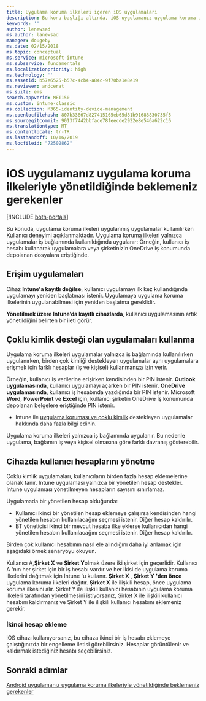 ```yaml
---
title: Uygulama koruma ilkeleri içeren iOS uygulamaları
description: Bu konu başlığı altında, iOS uygulamanız uygulama koruma ilkeleriyle yönetildiğinde neler bekleyebileceğiniz açıklanır.
keywords: ''
author: lenewsad
ms.author: lanewsad
manager: dougeby
ms.date: 02/15/2018
ms.topic: conceptual
ms.service: microsoft-intune
ms.subservice: fundamentals
ms.localizationpriority: high
ms.technology: ''
ms.assetid: b57e6525-b57c-4cb4-a84c-9f70ba1e8e19
ms.reviewer: andcerat
ms.suite: ems
search.appverid: MET150
ms.custom: intune-classic
ms.collection: M365-identity-device-management
ms.openlocfilehash: 807b33867d827415165eb65d81b91683830735f5
ms.sourcegitcommit: 9013f7442bbface78feecde2922e8e546a622c16
ms.translationtype: MT
ms.contentlocale: tr-TR
ms.lasthandoff: 10/16/2019
ms.locfileid: "72502862"
---
```

# <a name="what-to-expect-when-your-ios-app-is-managed-by-app-protection-policies"></a>iOS uygulamanız uygulama koruma ilkeleriyle yönetildiğinde beklemeniz gerekenler

[!INCLUDE [both-portals](../../intune-classic/includes/note-for-both-portals.md)]

 Bu konuda, uygulama koruma ilkeleri uygulanmış uygulamalar kullanılırken Kullanıcı deneyimi açıklanmaktadır. Uygulama koruma ilkeleri yalnızca uygulamalar iş bağlamında kullanıldığında uygulanır: Örneğin, kullanıcı iş hesabı kullanarak uygulamalara veya şirketinizin OneDrive iş konumunda depolanan dosyalara eriştiğinde.

## <a name="access-apps"></a>Erişim uygulamaları

Cihaz **Intune'a kayıtlı değilse**, kullanıcı uygulamayı ilk kez kullandığında uygulamayı yeniden başlatması istenir. Uygulamaya uygulama koruma ilkelerinin uygulanabilmesi için yeniden başlatma gereklidir.

<!--- The following screenshot from the Skype app illustrates this restart request: --->


<!---  ![Screenshot of the iOS device showing PIN prompt](./media/end-user-mam-apps-ios/iOS_AppPINPrompt.png) --->

**Yönetilmek üzere Intune’da kayıtlı cihazlarda**, kullanıcı uygulamasının artık yönetildiğini belirten bir ileti görür.

## <a name="use-apps-with-multi-identity-support"></a>Çoklu kimlik desteği olan uygulamaları kullanma

Uygulama koruma ilkeleri uygulamalar yalnızca iş bağlamında kullanılırken uygulanırken, birden çok kimliği destekleyen uygulamalar aynı uygulamalara erişmek için farklı hesaplar (iş ve kişisel) kullanmanıza izin verir.  

Örneğin, kullanıcı iş verilerine erişirken kendisinden bir PIN istenir. **Outlook uygulamasında**, kullanıcı uygulamayı açarken bir PIN istenir. **OneDrive uygulamasında**, kullanıcı iş hesabında yazdığında bir PIN istenir.  Microsoft **Word**, **PowerPoint** ve **Excel** için, kullanıcı şirketin OneDrive İş konumunda depolanan belgelere eriştiğinde PIN istenir.

- Intune ile [uygulama koruması ve çoklu kimlik](https://www.microsoft.com/cloud-platform/microsoft-intune-apps) destekleyen uygulamalar hakkında daha fazla bilgi edinin.

Uygulama koruma ilkeleri yalnızca iş bağlamında uygulanır. Bu nedenle uygulama, bağlamın iş veya kişisel olmasına göre farklı davranış gösterebilir.

## <a name="manage-user-accounts-on-the-device"></a>Cihazda kullanıcı hesaplarını yönetme

Çoklu kimlik uygulamaları, kullanıcıların birden fazla hesap eklemelerine olanak tanır.  Intune uygulaması yalnızca bir yönetilen hesap destekler.  Intune uygulaması yönetilmeyen hesapların sayısını sınırlamaz.

Uygulamada bir yönetilen hesap olduğunda:
* Kullanıcı ikinci bir yönetilen hesap eklemeye çalışırsa kendisinden hangi yönetilen hesabın kullanılacağını seçmesi istenir.  Diğer hesap kaldırılır.
* BT yöneticisi ikinci bir mevcut hesaba ilke eklerse kullanıcıdan hangi yönetilen hesabın kullanılacağını seçmesi istenir.  Diğer hesap kaldırılır.

Birden çok kullanıcı hesabının nasıl ele alındığını daha iyi anlamak için aşağıdaki örnek senaryoyu okuyun.

Kullanıcı A,**Şirket X** ve **Şirket Y**olmak üzere iki şirket için geçerlidir. Kullanıcı A 'nın her şirket için bir iş hesabı vardır ve her ikisi de uygulama koruma ilkelerini dağıtmak için Intune 'u kullanır. **Şirket X** , **Şirket Y** **'den önce** uygulama koruma ilkeleri dağıtır. **Şirket X** ile ilişkili hesap, önce uygulama koruma ilkesini alır. Şirket Y ile ilişkili kullanıcı hesabının uygulama koruma ilkeleri tarafından yönetilmesini istiyorsanız, Şirket X ile ilişkili kullanıcı hesabını kaldırmanız ve Şirket Y ile ilişkili kullanıcı hesabını eklemeniz gerekir.

### <a name="add-a-second-account"></a>İkinci hesap ekleme

iOS cihazı kullanıyorsanız, bu cihaza ikinci bir iş hesabı eklemeye çalıştığınızda bir engelleme iletisi görebilirsiniz. Hesaplar görüntülenir ve kaldırmak istediğiniz hesabı seçebilirsiniz.

## <a name="next-steps"></a>Sonraki adımlar
[Android uygulamanız uygulama koruma ilkeleriyle yönetildiğinde beklemeniz gerekenler](end-user-mam-apps-android.md)
